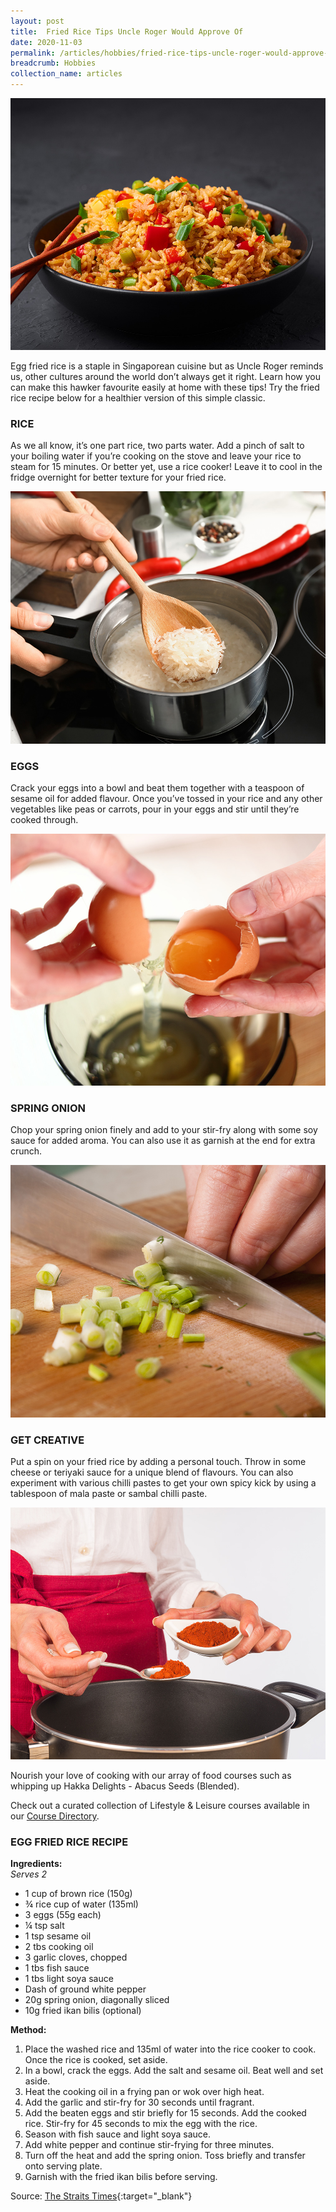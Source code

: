 ```yaml
---
layout: post
title:  Fried Rice Tips Uncle Roger Would Approve Of
date: 2020-11-03
permalink: /articles/hobbies/fried-rice-tips-uncle-roger-would-approve-of
breadcrumb: Hobbies
collection_name: articles
---
```

![Fried Rice Tips Uncle Roger Would Approve Of](/images/content-articles/hobbies/fried-rice-tips-uncle-roger-would-approve-of-img1.jpg)

Egg fried rice is a staple in Singaporean cuisine but as Uncle Roger reminds us, other cultures around the world don’t always get it right. Learn how you can make this hawker favourite easily at home with these tips! Try the fried rice recipe below for a healthier version of this simple classic.

### RICE

As we all know, it’s one part rice, two parts water. Add a pinch of salt to your boiling water if you’re cooking on the stove and leave your rice to steam for 15 minutes. Or better yet, use a rice cooker! Leave it to cool in the fridge overnight for better texture for your fried rice.

![Fried Rice Tips Uncle Roger Would Approve Of](/images/content-articles/hobbies/fried-rice-tips-uncle-roger-would-approve-of-img2.jpg)

### EGGS

Crack your eggs into a bowl and beat them together with a teaspoon of sesame oil for added flavour. Once you’ve tossed in your rice and any other vegetables like peas or carrots, pour in your eggs and stir until they’re cooked through.

![Fried Rice Tips Uncle Roger Would Approve Of](/images/content-articles/hobbies/fried-rice-tips-uncle-roger-would-approve-of-img3.jpg)

### SPRING ONION

Chop your spring onion finely and add to your stir-fry along with some soy sauce for added aroma. You can also use it as garnish at the end for extra crunch.

![Fried Rice Tips Uncle Roger Would Approve Of](/images/content-articles/hobbies/fried-rice-tips-uncle-roger-would-approve-of-img4.jpg)

### GET CREATIVE

Put a spin on your fried rice by adding a personal touch. Throw in some cheese or teriyaki sauce for a unique blend of flavours. You can also experiment with various chilli pastes to get your own spicy kick by using a tablespoon of mala paste or sambal chilli paste.

![Fried Rice Tips Uncle Roger Would Approve Of](/images/content-articles/hobbies/fried-rice-tips-uncle-roger-would-approve-of-img5.jpg)

Nourish your love of cooking with our array of food courses such as whipping up Hakka Delights - Abacus Seeds (Blended).

Check out a curated collection of Lifestyle & Leisure courses available in our [Course Directory](../../course-directory/lifestyle-and-leisure/).


### EGG FRIED RICE RECIPE
**Ingredients:**<br>
*Serves 2*

- 1 cup of brown rice (150g)
- ¾ rice cup of water (135ml)
- 3 eggs (55g each)
- ¼ tsp salt
- 1 tsp sesame oil
- 2 tbs cooking oil
- 3 garlic cloves, chopped
- 1 tbs fish sauce
- 1 tbs light soya sauce
- Dash of ground white pepper
- 20g spring onion, diagonally sliced
- 10g fried ikan bilis (optional)
 

**Method:**
1. Place the washed rice and 135ml of water into the rice cooker to cook. Once the rice is cooked, set aside.
2. In a bowl, crack the eggs. Add the salt and sesame oil. Beat well and set aside.
3. Heat the cooking oil in a frying pan or wok over high heat.
4. Add the garlic and stir-fry for 30 seconds until fragrant.
5. Add the beaten eggs and stir briefly for 15 seconds. Add the cooked rice. Stir-fry for 45 seconds to mix the egg with the rice.
6. Season with fish sauce and light soya sauce.
7. Add white pepper and continue stir-frying for three minutes.
8. Turn off the heat and add the spring onion. Toss briefly and transfer onto serving plate.
9. Garnish with the fried ikan bilis before serving.


Source: [The Straits Times](https://www.straitstimes.com/lifestyle/food/comfort-cooking-healthy-recipes){:target="_blank"}